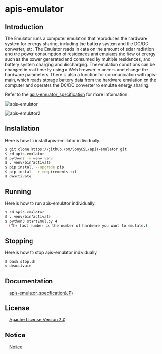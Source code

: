 # apis-emulator

## Introduction
The Emulator runs a computer emulation that reproduces the hardware system for energy sharing, including the battery system and the DC/DC converter, etc. The Emulator reads in data on the amount of solar radiation and the power consumption of residences and emulates the flow of energy such as the power generated and consumed by multiple residences, and battery system charging and discharging. The emulation conditions can be changed in real time by using a Web browser to access and change the hardware parameters. There is also a function for communication with apis-main, which reads storage battery data from the hardware emulation on the computer and operates the DC/DC converter to emulate energy sharing.

Refer to the [apis-emulator_specification](#anchor1)  for more information.

![apis-emulator](https://user-images.githubusercontent.com/71874910/94903858-60973700-04d5-11eb-8d60-c0bdbbec9b4a.PNG)

![apis-emulator2](https://user-images.githubusercontent.com/71874910/94904048-ace27700-04d5-11eb-9dec-f144644dbf44.PNG)


## Installation
Here is how to install apis-emulator individually.  

```bash
$ git clone https://github.com/SonyCSL/apis-emulator.git
$ cd apis-emulator
$ python3 -m venv venv 
$ . venv/bin/activate
$ pip install --upgrade pip
$ pip install -r requirements.txt
$ deactivate
```

## Running
Here is how to run apis-emulator individually.  

```bash
$ cd apis-emulator
$ . venv/bin/activate
$ python3 startEmul.py 4
　(The last number is the number of hardware you want to emulate.)
```

## Stopping
Here is how to stop apis-emulator individually.  

```bash
$ bash stop.sh
$ deactivate
```
<a id="anchor1"></a>
## Documentation
&emsp;[apis-emulator_specification(JP)](https://github.com/SonyCSL/apis-emulator/blob/master/doc/jp/apis-emulator_specification.md)


## License
&emsp;[Apache License Version 2.0](https://github.com/oes-github/apis-emulator/blob/master/LICENSE)

## Notice
&emsp;[Notice](https://github.com/oes-github/apis-emulator/blob/master/NOTICE.md)
